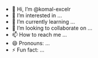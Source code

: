 - 👋 Hi, I’m @komal-excelr
- 👀 I’m interested in ...
- 🌱 I’m currently learning ...
- 💞️ I’m looking to collaborate on ...
- 📫 How to reach me ...
- 😄 Pronouns: ...
- ⚡ Fun fact: ...

<!---
komal-excelr/komal-excelr is a ✨ special ✨ repository because its `README.md` (this file) appears on your GitHub profile.
You can click the Preview link to take a look at your changes.
--->
